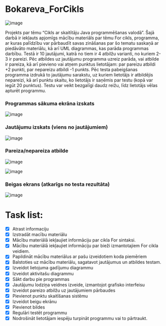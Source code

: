 # Bokareva_ForCikls
![image](https://github.com/yumicka/Bokareva_ForCikls/assets/165993933/74d5f3cc-0ca0-4d70-a2dd-5a3f00b9cefd)

Projekts par tēmu “Cikls ar skaitītāju Java programmēšanas valodā”. Šajā darbā ir iekļauts apjomīgs mācību materiāls par tēmu For cikls, programma, ar kuras palīdzību var pārbaudīt savas zināšanas par šo tematu saskaņā ar piedāvāto materiālu, kā arī UML diagrammas, kas parāda programmas darbību. Testā ir 10 jautājumi, katrā no tiem ir 4 atbilžu varianti, no kuriem 2-3 ir pareizi. Pēc atbildes uz jautājumu programma uzreiz parāda, vai atbilde ir pareiza, kā arī pievieno vai atņem punktus lietotājam: par pareizu atbildi +2 punkti, par nepareizu atbildi -1 punkts. Pēc testa pabeigšanas programma izdrukā to jautājumu sarakstu, uz kuriem lietotājs ir atbildējis nepareizi, kā arī punktu skaitu, ko lietotājs ir saņēmis par testu (kopā var iegūt 20 punktus). Testu var veikt bezgalīgi daudz reižu, līdz lietotājs vēlas apturēt programmu.

### Programmas sākuma ekrāna izskats
![image](https://github.com/yumicka/Bokareva_ForCikls/assets/165993933/b95b22e2-8029-4ed7-a46a-918414d2f15f)

### Jautājumu izskats (viens no jautājumiem)
![image](https://github.com/yumicka/Bokareva_ForCikls/assets/165993933/079038e5-5782-4d8b-9fcf-2774ab6818fa)

### Pareiza/nepareiza atbilde
![image](https://github.com/yumicka/Bokareva_ForCikls/assets/165993933/0bde179f-5a46-432c-a4db-6654d9d6cda4)

![image](https://github.com/yumicka/Bokareva_ForCikls/assets/165993933/f938b77b-ae12-426c-9918-5d1b0f3dbc5f)

### Beigas ekrans (atkarīgs no testa rezultāta)
![image](https://github.com/yumicka/Bokareva_ForCikls/assets/165993933/86759596-ac26-49ff-8355-a72b849bac38)


 # Task list:
- [x] Atrast informaciju
- [x] Izstradāt macību materiālu
- [x] Mācību materiālā iekļaujiet informāciju par cikla For sintaksi.
- [x] Mācību materiālā iekļaujiet informāciju par bieži izmantotajiem For cikla veidiem.
- [x] Papildināt mācību materiālus ar pašu izveidotiem koda piemēriem
- [x] Balstoties uz mācību materiālu, sagatavot jautājumus un atbildes testam.
- [x] Izveidot lietojuma gadījumu diagrammu
- [x] Izveidot aktivitašu diagrammu
- [x] Sākt darbu pie programmas
- [x] Jautājumu lodziņa veidnes izveide, izmantojot grafisko interfeisu
- [x] Izveidot pareizo atbilžu uz jautājumiem pārbaudes
- [x] Pievienot punktu skaitīšanas sistēmu
- [x] Izveidot beigu ekrānu
- [x] Pievienot bildes
- [x] Regulāri testēt programmu
- [x] Nodrošināt lietotājam iespēju turpināt programmu vai to pārtraukt.
